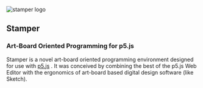 ![stamper logo](https://files.cargocollective.com/c46725/Stamper-logo-3x.png)

## Stamper
### Art-Board Oriented Programming for p5.js

Stamper is a novel art-board oriented programming environment designed for use with [p5.js](https://p5js.org) . It was conceived by combining the best of the p5.js Web Editor with the ergonomics of art-board based digital design software (like Sketch).

